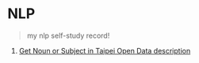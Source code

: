 # NLP
> my nlp self-study record!

1. [Get Noun or Subject in Taipei Open Data description](https://github.com/h30306/Learning-Notes/blob/master/NLP/Subject/Noun.ipynb)
